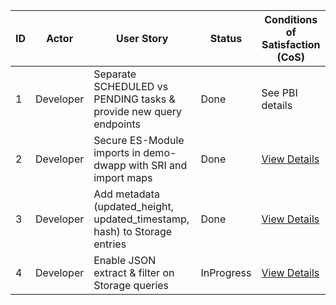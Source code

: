 | ID | Actor | User Story | Status | Conditions of Satisfaction (CoS) |
| --- | --- | --- | --- | --- |
| 1 | Developer | Separate SCHEDULED vs PENDING tasks & provide new query endpoints | Done | See PBI details |
| 2 | Developer | Secure ES-Module imports in demo-dwapp with SRI and import maps | Done | [View Details](./2/prd.md) |
| 3 | Developer | Add metadata (updated_height, updated_timestamp, hash) to Storage entries | Done | [View Details](./3/prd.md) |
| 4 | Developer | Enable JSON extract & filter on Storage queries | InProgress | [View Details](./4/prd.md) |